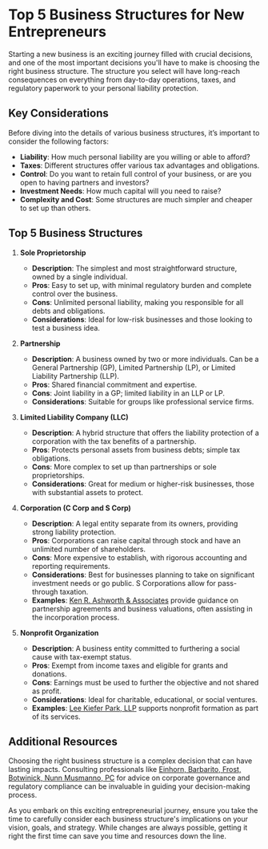# Top 5 Business Structures for New Entrepreneurs

Starting a new business is an exciting journey filled with crucial decisions, and one of the most important decisions you'll have to make is choosing the right business structure. The structure you select will have long-reach consequences on everything from day-to-day operations, taxes, and regulatory paperwork to your personal liability protection.

## Key Considerations

Before diving into the details of various business structures, it’s important to consider the following factors:

- **Liability**: How much personal liability are you willing or able to afford?
- **Taxes**: Different structures offer various tax advantages and obligations.
- **Control**: Do you want to retain full control of your business, or are you open to having partners and investors?
- **Investment Needs**: How much capital will you need to raise?
- **Complexity and Cost**: Some structures are much simpler and cheaper to set up than others.

## Top 5 Business Structures

1. **Sole Proprietorship**
   - **Description**: The simplest and most straightforward structure, owned by a single individual.
   - **Pros**: Easy to set up, with minimal regulatory burden and complete control over the business.
   - **Cons**: Unlimited personal liability, making you responsible for all debts and obligations.
   - **Considerations**: Ideal for low-risk businesses and those looking to test a business idea.

2. **Partnership**
   - **Description**: A business owned by two or more individuals. Can be a General Partnership (GP), Limited Partnership (LP), or Limited Liability Partnership (LLP).
   - **Pros**: Shared financial commitment and expertise.
   - **Cons**: Joint liability in a GP; limited liability in an LLP or LP.
   - **Considerations**: Suitable for groups like professional service firms.

3. **Limited Liability Company (LLC)**
   - **Description**: A hybrid structure that offers the liability protection of a corporation with the tax benefits of a partnership.
   - **Pros**: Protects personal assets from business debts; simple tax obligations.
   - **Cons**: More complex to set up than partnerships or sole proprietorships.
   - **Considerations**: Great for medium or higher-risk businesses, those with substantial assets to protect.

4. **Corporation (C Corp and S Corp)**
   - **Description**: A legal entity separate from its owners, providing strong liability protection.
   - **Pros**: Corporations can raise capital through stock and have an unlimited number of shareholders.
   - **Cons**: More expensive to establish, with rigorous accounting and reporting requirements.
   - **Considerations**: Best for businesses planning to take on significant investment needs or go public. S Corporations allow for pass-through taxation.
   - **Examples**: [Ken R. Ashworth & Associates](/dir/ken_r_ashworth_associates) provide guidance on partnership agreements and business valuations, often assisting in the incorporation process.

5. **Nonprofit Organization**
   - **Description**: A business entity committed to furthering a social cause with tax-exempt status.
   - **Pros**: Exempt from income taxes and eligible for grants and donations.
   - **Cons**: Earnings must be used to further the objective and not shared as profit.
   - **Considerations**: Ideal for charitable, educational, or social ventures.
   - **Examples**: [Lee Kiefer Park, LLP](/dir/lee_kiefer_park_llp) supports nonprofit formation as part of its services.

## Additional Resources

Choosing the right business structure is a complex decision that can have lasting impacts. Consulting professionals like [Einhorn, Barbarito, Frost, Botwinick, Nunn Musmanno, PC](/dir/einhorn_barbarito_frost_botwinick_nunn_musmanno_pc) for advice on corporate governance and regulatory compliance can be invaluable in guiding your decision-making process.

As you embark on this exciting entrepreneurial journey, ensure you take the time to carefully consider each business structure's implications on your vision, goals, and strategy. While changes are always possible, getting it right the first time can save you time and resources down the line.